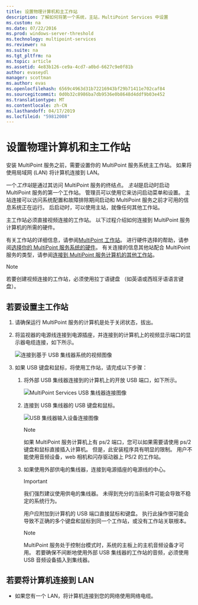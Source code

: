 ```yaml
---
title: 设置物理计算机和主工作站
description: 了解如何将第一个系统，主站，MultiPoint Services 中设置
ms.custom: na
ms.date: 07/22/2016
ms.prod: windows-server-threshold
ms.technology: multipoint-services
ms.reviewer: na
ms.suite: na
ms.tgt_pltfrm: na
ms.topic: article
ms.assetid: 4e83b126-ce9a-4cd7-a0bd-6627c9e0f81b
author: evaseydl
manager: scottman
ms.author: evas
ms.openlocfilehash: 6569c4963d31b72216943bf29b71411e702caf84
ms.sourcegitcommit: 0d0b32c8986ba7db9536e0b8648d4ddf9b03e452
ms.translationtype: MT
ms.contentlocale: zh-CN
ms.lasthandoff: 04/17/2019
ms.locfileid: "59812008"
---
```

# <a name="set-up-the-physical-computer-and-primary-station"></a>设置物理计算机和主工作站
安装 MultiPoint 服务之前，需要设置你的 MultiPoint 服务系统主工作站。 如果将使用局域网 (LAN) 将计算机连接到 LAN。  
  
一个*工作站*是通过其访问 MultiPoint 服务的终结点。 *主站*是启动时启动 MultiPoint 服务的第一个工作站。 管理员可以使用它来访问启动菜单和设置。 主站连接可以访问系统配置和故障排除期间启动和 MultiPoint 服务之前才可用的信息系统正在运行。 后启动时，可以使用主站，就像任何其他工作站。  
  
主工作站必须直接视频连接的工作站。 以下过程介绍如何连接到 MultiPoint 服务计算机的所需的硬件。  
  
有关工作站的详细信息，请参阅[MultiPoint 工作站](multipoint-services-stations.md)。 进行硬件选择的帮助，请参阅[选择你的 MultiPoint 服务系统的硬件](Selecting-Hardware-for-Your-MultiPoint-services-System.md)。 有关连接的信息其他站配合 MultiPoint 服务的类型，请参阅[连接到 MultiPoint 服务计算机的其他工作站](Attach-additional-stations-to-your-MultiPoint-services-computer.md)。  
  
> [!NOTE]  
> 若要创建视频连接的工作站，必须使用拉丁语键盘 （如英语或西班牙语语言键盘）。  
  
## <a name="to-set-up-your-primary-station"></a>若要设置主工作站  
  
1.  请确保运行 MultiPoint 服务的计算机是处于关闭状态，拔出。  
  
2.  将监视器的电源线连接到电源插座，并连接到的计算机上的视频显示端口的显示器电缆连接，如下所示。  
  
    ![连接到基于 USB 集线器系统的视频图像](./media/WMSVideoConnection.gif)  
  
3.  如果 USB 键盘和鼠标，将使用工作站，请完成以下步骤：  
  
    1.  将外部 USB 集线器连接到的计算机上的开放 USB 端口，如下所示。  
  
        ![MultiPoint Services USB 集线器连接图像](./media/WMSUSBHubConnection.gif)  
  
    2.  连接到 USB 集线器的 USB 键盘和鼠标。  
  
        ![USB 集线器输入设备连接图像](./media/WMSUSBDeviceConnection.gif)  
  
        > [!NOTE]  
        > 如果 MultiPoint 服务计算机上有 ps/2 端口，您可以如果需要请使用 ps/2 键盘和鼠标直接插入计算机。 但是，此安装程序具有明显的限制。 用户不能使用音频设备，web 相机和闪存驱动器上 PS/2 的工作站。  
  
    3.  如果使用外部供电的集线器，连接到电源插座的电源线的中心。  
  
        > [!IMPORTANT]  
        > 我们强烈建议使用供电的集线器。 未得到充分的当前条件可能会导致不稳定的系统行为。  
        >   
        > 用户应附加到计算机的 USB 端口直接鼠标和键盘。 执行此操作很可能会导致不正确的多个键盘和鼠标到同一个工作站，或没有工作站关联根本。  
  
        > [!NOTE]  
        > MultiPoint 服务处于控制台模式时，系统的主板上的主机音频设备才可用。 若要确保不间断地使用外部 USB 集线器的工作站的音频，必须使用 USB 音频设备插入到集线器。  
  
## <a name="to-connect-the-computer-to-the-lan"></a>若要将计算机连接到 LAN  
  
-   如果您有一个 LAN，将计算机连接到您的网络使用网络电缆。